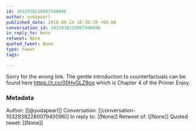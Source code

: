 ```yaml
---
id: 1032938228007940096
author: yudapearl
published_date: 2018-08-24 10:30:39 +00:00
conversation_id: 1032938228007940096
in_reply_to: None
retweet: None
quoted_tweet: None
type: tweet
tags:

---
```


Sorry for the wrong link. The gentle introduction to counterfactuals can be found here https://t.co/00HvGLZ9oq which is Chapter 4 of the Primer
Enjoy.

### Metadata

Author: [[@yudapearl]]
Conversation: [[conversation-1032938228007940096]]
In reply to: [[None]]
Retweet of: [[None]]
Quoted tweet: [[None]]

